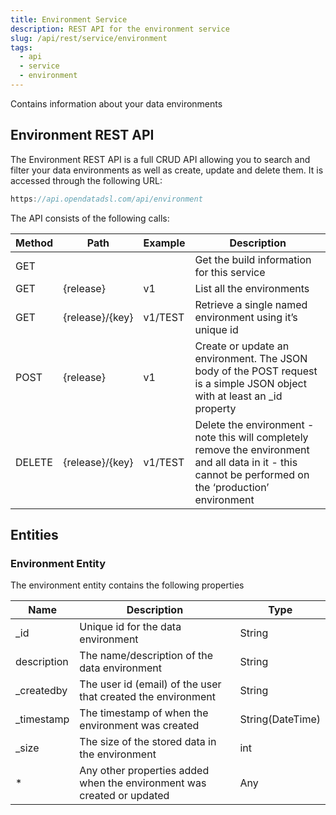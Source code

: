 ```yaml
---
title: Environment Service
description: REST API for the environment service
slug: /api/rest/service/environment
tags:
  - api
  - service
  - environment
---
```

Contains information about your data environments

## Environment REST API

The Environment REST API is a full CRUD API allowing you to search and filter your data environments as well as create, update and delete them. It is accessed through the following URL:
```js
https://api.opendatadsl.com/api/environment
```
The API consists of the following calls:

|**Method**|**Path**|**Example**|**Description**|
|-|-|-|-|
|GET|||Get the build information for this service|
|GET|\{release\}|v1|List all the environments|
|GET|\{release\}/\{key\}|v1/TEST|Retrieve a single named environment using it’s unique id|
|POST|\{release\}|v1|Create or update an environment. The JSON body of the POST request is a simple JSON object with at least an _id property|
|DELETE|\{release\}/\{key\}|v1/TEST|Delete the environment - note this will completely remove the environment and all data in it - this cannot be performed on the ‘production’ environment|

## Entities

### Environment Entity

The environment entity contains the following properties

|**Name**|**Description**|**Type**|
|-|-|-|
|_id|Unique id for the data environment|String|
|description|The name/description of the data environment|String|
|_createdby|The user id (email) of the user that created the environment|String|
|_timestamp|The timestamp of when the environment was created|String(DateTime)|
|_size|The size of the stored data in the environment|int|
|*|Any other properties added when the environment was created or updated|Any|

